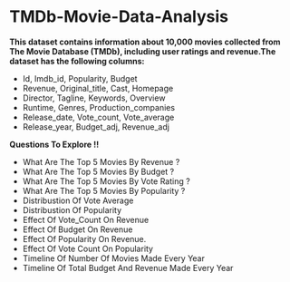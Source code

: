 # TMDb-Movie-Data-Analysis

**This dataset contains information about 10,000 movies collected from The Movie Database (TMDb), including user ratings and revenue.The dataset has the following columns:**

- Id, Imdb_id, Popularity, Budget 
- Revenue, Original_title, Cast, Homepage 
- Director, Tagline, Keywords, Overview
- Runtime, Genres, Production_companies 
- Release_date, Vote_count, Vote_average 
- Release_year, Budget_adj, Revenue_adj

**Questions To Explore !!**

- What Are The Top 5 Movies By Revenue ?
- What Are The Top 5 Movies By Budget ?
- What Are The Top 5 Movies By Vote Rating ?
- What Are The Top 5 Movies By Popularity ?
- Distribustion Of Vote Average
- Distribustion Of Popularity
- Effect Of Vote_Count On Revenue
- Effect Of Budget On Revenue
- Effect Of Popularity On Revenue.
- Effect Of Vote Count On Popularity
- Timeline Of Number Of Movies Made Every Year
- Timeline Of Total Budget And Revenue Made Every Year
